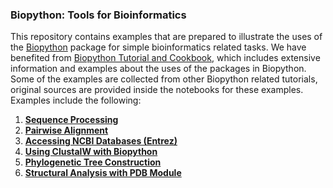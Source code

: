 ### Biopython: Tools for Bioinformatics
This repository contains examples that are prepared to illustrate the uses of the [Biopython](https://biopython.org/) package for simple bioinformatics related tasks. We have benefited from [Biopython Tutorial and Cookbook](https://biopython.org/DIST/docs/tutorial/Tutorial.html), which includes extensive information and examples about the uses of the packages in Biopython. Some of the examples are collected from other Biopython related tutorials, original sources are provided inside the notebooks for these examples. Examples include the following:
1. **[Sequence Processing](https://github.com/efekankavalci/cmpe549-tool-presentation-examples/tree/main/sequence-processing)** 
2. **[Pairwise Alignment](https://github.com/efekankavalci/cmpe549-tool-presentation-examples/tree/main/pairwise-alignment)**
3. **[Accessing NCBI Databases (Entrez)](https://github.com/efekankavalci/cmpe549-tool-presentation-examples/tree/main/ncbi-access)**
4. **[Using ClustalW with Biopython](https://github.com/efekankavalci/cmpe549-tool-presentation-examples/tree/main/alignment-tools-clustalw)**
5. **[Phylogenetic Tree Construction](https://github.com/efekankavalci/cmpe549-tool-presentation-examples/tree/main/phylogenetic-tree-construction)**
6. **[Structural Analysis with PDB Module](https://github.com/efekankavalci/cmpe549-tool-presentation-examples/tree/main/structural-analysis)**
